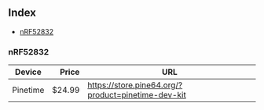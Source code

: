 ## Index
- [nRF52832](#nrf52832)

### nRF52832

| Device | Price | URL |
|-|-:|-|
| Pinetime | $24.99 | https://store.pine64.org/?product=pinetime-dev-kit |
